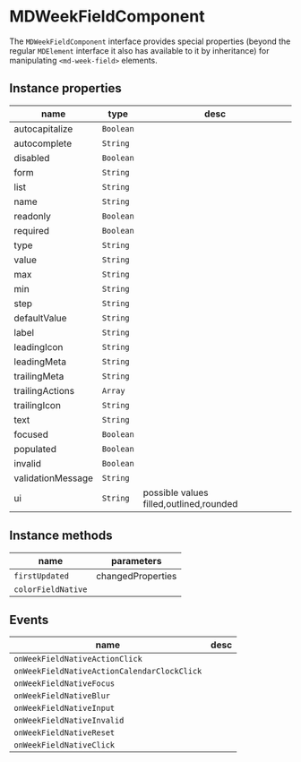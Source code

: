 # MDWeekFieldComponent
The `MDWeekFieldComponent` interface provides special properties (beyond the regular `MDElement` interface it also has available to it by inheritance) for manipulating `<md-week-field>` elements.

## Instance properties

name|type|desc
---|---|---
autocapitalize|`Boolean`|
autocomplete|`String`|
disabled|`Boolean`|
form|`String`|
list|`String`|
name|`String`|
readonly|`Boolean`|
required|`Boolean`|
type|`String`|
value|`String`|
max|`String`|
min|`String`|
step|`String`|
defaultValue|`String`|
label|`String`|
leadingIcon|`String`|
leadingMeta|`String`|
trailingMeta|`String`|
trailingActions|`Array`|
trailingIcon|`String`|
text|`String`|
focused|`Boolean`|
populated|`Boolean`|
invalid|`Boolean`|
validationMessage|`String`|
ui|`String`|possible values filled,outlined,rounded

## Instance methods

name|parameters
---|---
`firstUpdated`|changedProperties
`colorFieldNative`|

## Events

name|desc
---|---
`onWeekFieldNativeActionClick`|
`onWeekFieldNativeActionCalendarClockClick`|
`onWeekFieldNativeFocus`|
`onWeekFieldNativeBlur`|
`onWeekFieldNativeInput`|
`onWeekFieldNativeInvalid`|
`onWeekFieldNativeReset`|
`onWeekFieldNativeClick`|
